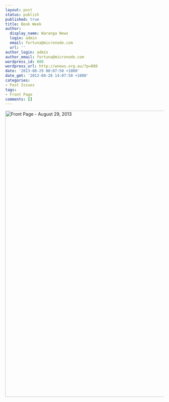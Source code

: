 ```yaml
---
layout: post
status: publish
published: true
title: Book Week
author:
  display_name: Waranga News
  login: admin
  email: fortuna@micronode.com
  url: ''
author_login: admin
author_email: fortuna@micronode.com
wordpress_id: 808
wordpress_url: http://wnews.org.au/?p=808
date: '2013-08-29 00:07:50 +1000'
date_gmt: '2013-08-28 14:07:50 +1000'
categories:
- Past Issues
tags:
- Front Page
comments: []
---
```

<p><a href="http://wnews.org.au/wp-content/uploads/2013/08/frontpage-20130829.pdf"><img class="alignnone size-full wp-image-804" alt="Front Page - August 29, 2013" src="http://wnews.org.au/wp-content/uploads/2013/08/frontpage-20130829.png" width="624" height="907" /></a></p>
